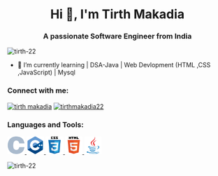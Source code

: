 <h1 align="center">Hi 👋, I'm Tirth Makadia</h1>
<h3 align="center">A passionate Software Engineer from India</h3>

<p align="left"> <img src="https://komarev.com/ghpvc/?username=tirth-22&label=Profile%20views&color=0e75b6&style=flat" alt="tirth-22" /> </p>

- 🌱 I’m currently learning | DSA-Java |  Web Devlopment (HTML ,CSS ,JavaScript)  |  Mysql

<h3 align="left">Connect with me:</h3>
<p align="left">
<a href="https://linkedin.com/in/tirth makadia" target="blank"><img align="center" src="https://raw.githubusercontent.com/rahuldkjain/github-profile-readme-generator/master/src/images/icons/Social/linked-in-alt.svg" alt="tirth makadia" height="30" width="40" /></a>
<a href="https://instagram.com/tirthmakadia22" target="blank"><img align="center" src="https://raw.githubusercontent.com/rahuldkjain/github-profile-readme-generator/master/src/images/icons/Social/instagram.svg" alt="tirthmakadia22" height="30" width="40" /></a>
</p>

<h3 align="left">Languages and Tools:</h3>
<p align="left"> <a href="https://www.cprogramming.com/" target="_blank" rel="noreferrer"> <img src="https://raw.githubusercontent.com/devicons/devicon/master/icons/c/c-original.svg" alt="c" width="40" height="40"/> </a> <a href="https://www.w3schools.com/cpp/" target="_blank" rel="noreferrer"> <img src="https://raw.githubusercontent.com/devicons/devicon/master/icons/cplusplus/cplusplus-original.svg" alt="cplusplus" width="40" height="40"/> </a> <a href="https://www.w3schools.com/css/" target="_blank" rel="noreferrer"> <img src="https://raw.githubusercontent.com/devicons/devicon/master/icons/css3/css3-original-wordmark.svg" alt="css3" width="40" height="40"/> </a> <a href="https://www.w3.org/html/" target="_blank" rel="noreferrer"> <img src="https://raw.githubusercontent.com/devicons/devicon/master/icons/html5/html5-original-wordmark.svg" alt="html5" width="40" height="40"/> </a> <a href="https://www.java.com" target="_blank" rel="noreferrer"> <img src="https://raw.githubusercontent.com/devicons/devicon/master/icons/java/java-original.svg" alt="java" width="40" height="40"/> </a> </p>

<p><img align="center" src="https://github-readme-stats.vercel.app/api/top-langs?username=tirth-22&show_icons=true&locale=en&layout=compact" alt="tirth-22" /></p>

